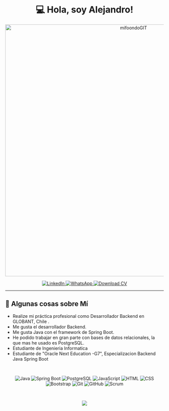 <div align="center">
  <h1>💻 <strong>Hola, soy Alejandro!</strong></h1>
  <img width="800" alt="mifoondoGIT" src="https://github.com/user-attachments/assets/403b03ea-465a-4651-bb50-9aa83f1351bd">

  </br>

<p align="center">
  <a href="https://www.linkedin.com/in/tuperfil" target="_blank">
    <img src="https://img.shields.io/badge/LinkedIn-%230077B5.svg?style=for-the-badge&logo=linkedin&logoColor=white" alt="LinkedIn">
  </a>
  <a href="https://wa.me/56942254565" target="_blank">
    <img src="https://img.shields.io/badge/WhatsApp-25D366?style=for-the-badge&logo=whatsapp&logoColor=white" alt="WhatsApp">
  </a>
  <a href="https://drive.google.com/uc?export=download&id=1sn25TgE-h5SyRBbDdBxDg1RLMQ0R9szw" target="_blank">
    <img src="https://img.shields.io/badge/Download_CV-%23FF5722.svg?style=for-the-badge&logo=pdf&logoColor=white" alt="Download CV">
  </a>
</p>
</div>

<hr>

<div>
  <h2>👋 <strong>Algunas cosas sobre Mí</strong></h2>
    <ul>
      <li>Realize mi práctica profesional como Desarrollador Backend en GLOBANT, Chile .</li>
      <li>Me gusta el desarrollador Backend.</li>
      <li>Me gusta Java con el framework de Spring Boot.</li>
      <li>He podido trabajar en gran parte con bases de datos relacionales, la que mas he usado es PostgreSQL.</li>
      <li>Estudiante de Ingenieria Informatica</li>
      <li>Estudiante de "Oracle Next Education -G7", Especializacion Backend Java Spring Boot</li>
    </ul>
</div>
</br>
<div>
  <p align="center">
    <img src="https://img.shields.io/badge/Java-%23F7DF1C?style=flat&logo=java&logoColor=white" alt="Java"/>
    <img src="https://img.shields.io/badge/Spring%20Boot-%236DB33F?style=flat&logo=springboot&logoColor=white" alt="Spring Boot"/>
    <img src="https://img.shields.io/badge/PostgreSQL-%233C3E3F?style=flat&logo=postgresql&logoColor=white" alt="PostgreSQL"/>
    <img src="https://img.shields.io/badge/JavaScript-%23F7DF1C?style=flat&logo=javascript&logoColor=black" alt="JavaScript"/>
    <img src="https://img.shields.io/badge/HTML-%23E34F26?style=flat&logo=html5&logoColor=white" alt="HTML"/>
    <img src="https://img.shields.io/badge/CSS-%231572B6?style=flat&logo=css3&logoColor=white" alt="CSS"/>
    <img src="https://img.shields.io/badge/Bootstrap-%237B4F6D?style=flat&logo=bootstrap&logoColor=white" alt="Bootstrap"/>
    <img src="https://img.shields.io/badge/Git-%23F05032?style=flat&logo=git&logoColor=white" alt="Git"/>
    <img src="https://img.shields.io/badge/GitHub-%23121011?style=flat&logo=github&logoColor=white" alt="GitHub"/>
    <img src="https://img.shields.io/badge/Scrum-%23D50032?style=flat&logo=scrum&logoColor=white" alt="Scrum"/>
  </p>
</div>
</br>
<div>
  <p align="center">
    <img src= https://github-readme-stats.vercel.app/api/top-langs/?username=AlejandroBetancourtMedina&layout=compact />
  </p>
</div>













